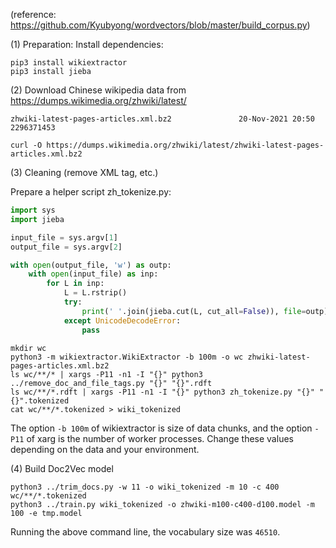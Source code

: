 (reference: https://github.com/Kyubyong/wordvectors/blob/master/build_corpus.py)

(1) Preparation: Install dependencies:

```
pip3 install wikiextractor
pip3 install jieba
```

(2) Download Chinese wikipedia data from https://dumps.wikimedia.org/zhwiki/latest/

```
zhwiki-latest-pages-articles.xml.bz2               20-Nov-2021 20:50          2296371453
```

```
curl -O https://dumps.wikimedia.org/zhwiki/latest/zhwiki-latest-pages-articles.xml.bz2
```

(3) Cleaning (remove XML tag, etc.)

Prepare a helper script zh_tokenize.py:

```python
import sys
import jieba

input_file = sys.argv[1]
output_file = sys.argv[2]

with open(output_file, 'w') as outp:
    with open(input_file) as inp:
        for L in inp:
            L = L.rstrip()
            try:
                print(' '.join(jieba.cut(L, cut_all=False)), file=outp)
            except UnicodeDecodeError:
                pass
```

```
mkdir wc
python3 -m wikiextractor.WikiExtractor -b 100m -o wc zhwiki-latest-pages-articles.xml.bz2
ls wc/**/* | xargs -P11 -n1 -I "{}" python3 ../remove_doc_and_file_tags.py "{}" "{}".rdft
ls wc/**/*.rdft | xargs -P11 -n1 -I "{}" python3 zh_tokenize.py "{}" "{}".tokenized
cat wc/**/*.tokenized > wiki_tokenized
```

The option `-b 100m` of wikiextractor is size of data chunks, and the option `-P11` of xarg is the number of worker processes. Change these values depending on the data and your environment.

(4) Build Doc2Vec model

```
python3 ../trim_docs.py -w 11 -o wiki_tokenized -m 10 -c 400 wc/**/*.tokenized
python3 ../train.py wiki_tokenized -o zhwiki-m100-c400-d100.model -m 100 -e tmp.model
```

Running the above command line, the vocabulary size was `46510`.
